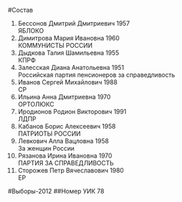 #Состав
1. Бессонов Дмитрий Дмитриевич 1957   
    ЯБЛОКО
2. Димитрова Мария Ивановна 1960   
    КОММУНИСТЫ РОССИИ
3. Дыдкова Талия Шамильевна 1955   
    КПРФ
4. Залесская Диана Анатольевна 1951   
    Российская партия пенсионеров за справедливость
5. Иванов Сергей Михайлович 1988   
    СР
6. Ильина Анна Дмитриевна 1970   
    ОРТОЛЮКС
7. Иродионов Родион Викторович 1991   
    ЛДПР
8. Кабанов Борис Алексеевич 1958   
    ПАТРИОТЫ РОССИИ
9. Левкович Алла Вацловна 1958   
    За женщин России
10. Рязанова Ирина Ивановна 1970   
    ПАРТИЯ ЗА СПРАВЕДЛИВОСТЬ
11. Сторожев Петр Вячеславович 1980   
    ЕР

#Выборы-2012
##Номер УИК
78